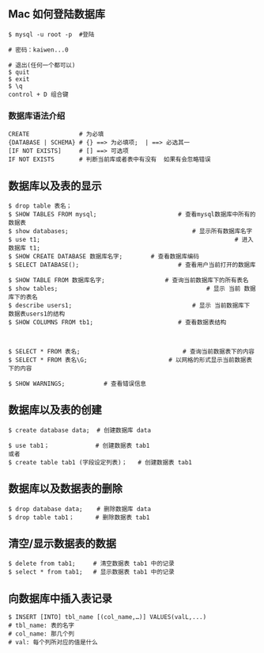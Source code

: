 ## Mac 如何登陆数据库

```shell
$ mysql -u root -p  #登陆  

# 密码：kaiwen...0

# 退出(任何一个都可以)
$ quit  
$ exit 
$ \q
control + D 组合键
```



### 数据库语法介绍

```shell
CREATE  			# 为必填
{DATABASE | SCHEMA} # {} ==> 为必填项;  | ==> 必选其一
[IF NOT EXISTS]  	# [] ==> 可选项
IF NOT EXISTS 		# 判断当前库或者表中有没有  如果有会忽略错误  
```



## 数据库以及表的显示

```shell
$ drop table 表名；
$ SHOW TABLES FROM mysql;	 					# 查看mysql数据库中所有的数据表
$ show databases;    								# 显示所有数据库名字
$ use t1;														# 进入数据库 t1;
$ SHOW CREATE DATABASE 数据库名字;		 # 查看数据库编码
$ SELECT DATABASE();  		 					# 查看用户当前打开的数据库

$ SHOW TABLE FROM 数据库名字;		 		 # 查询当前数据库下的所有表名
$ show tables;   										# 显示 当前 数据库下的表名
$ describe users1;   								# 显示 当前数据库下 数据表users1的结构
$ SHOW COLUMNS FROM tb1;						# 查看数据表结构



$ SELECT * FROM 表名;						 		# 查询当前数据表下的内容
$ SELECT * FROM 表名\G;  				 		# 以网格的形式显示当前数据表下的内容

$ SHOW WARNINGS;           # 查看错误信息
```



## 数据库以及表的创建

```shell
$ create database data;  # 创建数据库 data

$ use tab1； 			# 创建数据表 tab1
或者
$ create table tab1 (字段设定列表)；	# 创建数据表 tab1
```



## 数据库以及数据表的删除

```shell
$ drop database data;    # 删除数据库 data 
$ drop table tab1；  	# 删除数据表 tab1
```



## 清空/显示数据表的数据

```shell
$ delete from tab1;		# 清空数据表 tab1 中的记录
$ select * from tab1; 	# 显示数据表 tab1 中的记录 
```



## 向数据库中插入表记录

```shell
$ INSERT [INTO] tbl_name [(col_name,…)] VALUES(valL,...)
# tbl_name: 表的名字
# col_name: 那几个列
# val: 每个列所对应的值是什么
```

